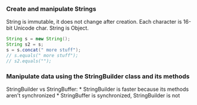 ### Create and manipulate Strings
String is immutable, it does not change after creation. Each character is 16-bit Unicode char. String is Object.
```java
String s = new String();
String s2 = s;
s = s.concat(" more stuff");
// s.equals(" more stuff");
// s2.equals("");
```

### Manipulate data using the StringBuilder class and its methods

StringBuilder vs StringBuffer:
    * StringBuilder is faster because its methods aren't synchronized
    * StringBuffer is synchronized, StringBuilder is not